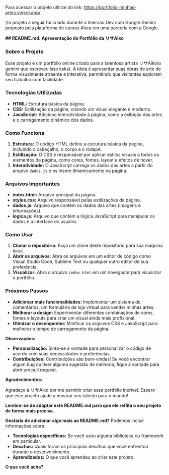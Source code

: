 Para acessar o projeto ultilize do link: https://portifolio-minhas-artes.vercel.app/

//o projeto a seguir foi criado durante a Imersão Dev com Google Gemini proposto pela plataforma de cursos Alura em uma parceria com a Google.

**## README.md: Apresentação do Portfólio da リサAiko**

### Sobre o Projeto
Esse projeto é um portfólio online criado para a talentosa artista リサAiko(o gemini que escreveu isso ksks). A ideia é apresentar suas obras de arte de forma visualmente atraente e interativa, permitindo que visitantes explorem seu trabalho com facilidade.

### Tecnologias Utilizadas
* **HTML:** Estrutura básica da página.
* **CSS:** Estilização da página, criando um visual elegante e moderno.
* **JavaScript:** Adiciona interatividade à página, como a exibição das artes e o carregamento dinâmico dos dados.

### Como Funciona
1. **Estrutura:** O código HTML define a estrutura básica da página, incluindo o cabeçalho, o corpo e o rodapé.
2. **Estilização:** O CSS é responsável por aplicar estilos visuais a todos os elementos da página, como cores, fontes, layout e efeitos de hover.
3. **Interatividade:** O JavaScript carrega os dados das artes a partir do arquivo `dados.js` e os insere dinamicamente na página.

### Arquivos Importantes
* **index.html:** Arquivo principal da página.
* **styles.css:** Arquivo responsável pelas estilizações da página.
* **dados.js:** Arquivo que contém os dados das artes (imagens e informações).
* **logica.js:** Arquivo que contém a lógica JavaScript para manipular os dados e a interface do usuário.

### Como Usar
1. **Clonar o repositório:** Faça um clone deste repositório para sua máquina local.
2. **Abrir os arquivos:** Abra os arquivos em um editor de código como Visual Studio Code, Sublime Text ou qualquer outro editor de sua preferência.
3. **Visualizar:** Abra o arquivo `index.html` em um navegador para visualizar o portfólio.

### Próximos Passos
* **Adicionar mais funcionalidades:** Implementar um sistema de comentários, um formulário de loja virtual para vender minhas artes.
* **Melhorar o design:** Experimentar diferentes combinações de cores, fontes e layouts para criar um visual ainda mais profisional.
* **Otimizar o desempenho:** Minificar os arquivos CSS e JavaScript para melhorar o tempo de carregamento da página.

**Observações:**

* **Personalização:** Sinta-se à vontade para personalizar o código de acordo com suas necessidades e preferências.
* **Contribuições:** Contribuições são bem-vindas! Se você encontrar algum bug ou tiver alguma sugestão de melhoria, fique à vontade para abrir um pull request.

**Agradecimentos:**

Agradeço à リサAiko por me permitir criar esse portfólio incrível. Espero que este projeto ajude a mostrar seu talento para o mundo!

**Lembre-se de adaptar este README.md para que ele reflita o seu projeto de forma mais precisa.**

**Gostaria de adicionar algo mais ao README.md?** Podemos incluir informações sobre:

* **Tecnologias específicas:** Se você usou alguma biblioteca ou framework em particular.
* **Desafios:** Quais foram os principais desafios que você enfrentou durante o desenvolvimento.
* **Aprendizados:** O que você aprendeu ao criar este projeto.

**O que você acha?** 
